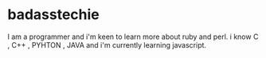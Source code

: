 # badasstechie
I am a programmer and i'm keen to learn more about ruby and perl. i know C , C++ , PYHTON , JAVA and i'm currently learning javascript.
